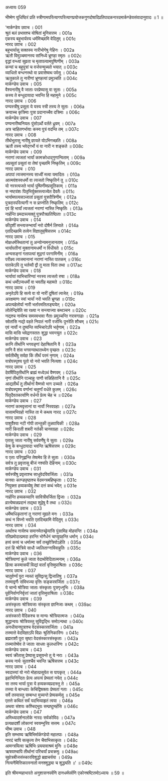 अध्यायः 059

भीष्मेण युधिष्ठिरं प्रति स्त्रीणामपरित्यागपरित्यागप्रयोजकगुणदोषादिप्रतिपादकनारदमार्कण्डेयसंवादानुवादः ॥ 1 ॥
	
\'मार्कण्डेय उवाच ।	001  
श्रुतं बलं प्रभावश्च योषितां मुनिसत्तम ।	001a  
एकस्य बहुभार्यस्य धर्ममिच्छामि वेदितुम् ॥	001c  
नारद उवाच ।	002  
बहुभार्यासु सक्तस्य नारीभोगेषु गेहिनः ।	002a  
ऋतौ विमुञ्चमानस्य सांनिध्ये भ्रूणहा स्मृतः ॥	002c  
वृद्धां वन्ध्यां सुव्रता च मृतापत्यामपुष्पिणीम् ।	003a  
कन्यां च बहुपुत्रां च वर्जयन्मुच्यते भयात् ॥	003c  
व्याधितो बन्धनस्थो वा प्रवासेष्वथ पर्वसु ।	004a  
ऋतुकाले तु नारीणां भ्रूणहत्यां प्रमुञ्चति ॥	004c  
मार्कण्डेय उवाच ।	005  
वैश्यनारीषु वै जाताः परप्रेष्यासु वा सुताः ।	005a  
कस्य ते बन्धुदायादा भवन्ति हि महामुने ॥	005c  
नारद उवाच ।	006  
पण्यस्त्रीषु प्रसूता ये यस्य स्त्री तस्य ते सुताः ।	006a  
क्रयाच्च कृत्रिमाः पुत्रा प्रदानाच्चैव दत्रिमाः ॥	006c  
मार्कण्डेय उवाच ।	007  
पण्यनारीष्वनियतः पुंसोऽर्थो वर्तते ध्रुवम् ।	007a  
अत्र चाहितगर्भायाः कस्य पुत्रं वदन्ति तम् ॥	007c  
नारद उवाच ।	008  
तीर्थभूतासु नारीषु ज्ञायते योऽभिगच्छति ।	008a  
ऋतौ तस्य भवेद्गर्भो यं वा नारी न शङ्कते ॥	008c  
मार्कण्डेय उवाच ।	009  
नराणां त्यजतां भार्यां कामक्रोधाद्गुणान्विताम् ।	009a  
अप्रसूतां प्रसूतां वा तेषां पृच्छामि निष्कृतिम् ॥	009c  
नारद उवाच ।	010  
अपापां त्यजमानस्य साध्वीं मत्वा यमादितः ।	010a  
आत्मवंशस्वधर्मो वा त्यजतो निष्कृतिर्न तु ॥	010c  
यो नरस्त्यजते भार्या पुष्पिणीमप्रसूतिकाम् ।	011a  
स नष्टवंशः पितृभिर्युक्तस्त्यज्येत दैवतैः ॥	011c  
भार्यामपत्यसञ्जातां प्रसूतां पुत्रपौत्रिणीम् ।	012a  
पुत्रदारपरित्यागी न स प्राप्नोति निष्कृतिम् ॥	012c  
एवं हि भार्यां त्यजतां नराणां नास्ति निष्कृतिः ।	013a  
नार्हन्ति प्रमदास्त्यक्तुं पुत्रपौत्रप्रतिष्ठिताः ॥	013c  
मार्कण्डेय उवाच ।	014  
कीदृशीं सन्त्यजन्भार्यां नरो दोषैर्न लिप्यते ।	014a  
एतदिच्छामि तत्वेन विज्ञातुमृषिसत्तम ॥	014c  
नारद उवाच ।	015  
मोक्षधर्मस्थितानां तु अन्योन्यमनुजानताम् ।	015a  
भार्यापतीनां मुक्तानामधर्मो न विधीयते ॥	015c  
अन्यसङ्गां गतापत्यां शूद्रगां परगामिनीम् ।	016a  
परीक्ष्य त्यजमानानां नराणां नास्ति पातकम् ॥	016c  
पातकेऽपि तु भर्तव्यौ द्वौ तु माता पिता तथा ॥	017ac  
मार्कण्डेय उवाच ।	018  
भार्यायां व्यभिचारिण्यां नरस्य त्यजतो रुषा ।	018a  
कथं धर्मोऽप्यधर्मो वा भवतीह महामते ॥	018c  
नारद उवाच ।	019  
अनृतेऽपि हि सत्ये वा यो नारीं दूषितां त्यजेत् ।	019a  
अरक्षमाणः स्वां भार्यां नरो भवति भ्रूणहा ॥	019c  
अपत्यहेतोर्या नारी भर्तारमतिलङ्घयेत् ।	020a  
लोलेन्द्रियेति सा रक्ष्या न सन्त्याज्या कथञ्चन ॥	020c  
नद्यश्च नार्यश्च समस्वभावा नैताः प्रमुञ्चन्ति नरावगाढाः ।	021a  
स्रोतांसि नद्यो वहते निपातं नारी रजोभिः पुनरेति शौचम् ॥	021c  
एवं नार्यो न दुष्यन्ति व्यभिचारेऽपि भर्तृणाम् ।	022a  
मासि मासि भवेद्रागस्ततः शुद्धा भवन्त्युत ॥	022c  
मार्कण्डेय उवाच ।	023  
कानि तीर्थानि भगवन्नृणां देहाश्रितानि वै ।	023a  
तानि वै शंस भगवन्याथातथ्येन पृच्छतः ॥	023c  
सर्वतीर्थेषु सर्वज्ञ किं तीर्थं परमं नृणाम् ।	024a  
यत्रोपस्पृश्य पूतो यो नरो भवति नित्यशः ॥	024c  
नारद उवाच ।	025  
देवर्षिपितृतीर्थानि ब्राह्मं मध्येऽथं वैष्णवम् ।	025a  
नृणां तीर्थानि पञ्चाहुः पाणौ सन्निहितानि वै ॥	025c  
आद्यतीर्थं तु तीर्थानां वैष्णवो भाग उच्यते ।	026a  
यत्रोपस्पृश्य वर्णानां चतुर्णां वर्धते कुलम् ।	026c  
पितृदैवतकार्याणि वर्धन्ते प्रेत्य चेह च ॥	026e  
मार्कण्डेय उवाच ।	027  
नराणां कामवृत्तानां या नार्यो निरवग्रहाः ।	027a  
यासामभिग्रहो नास्ति ता मे कथय नारद ॥	027c  
नारद उवाच ।	028  
पाशुर्वैश्या नटी गोपी तान्तुकी तुन्नवायिकी ।	028a  
नारी किराती शबरी नर्तकी चानवग्रहा ॥	028c  
मार्कण्डेय उवाच ।	029  
एतासु जाता नारीषु सर्ववर्णेषु ये सुताः ।	029a  
केषु के बन्धुदायादा भवन्ति ऋषिसत्तम ॥	029c  
नारद उवाच ।	030  
य एताः परिगृह्णन्ति तेषामेव हि ते सुताः ।	030a  
सर्वत्र तु प्रवृत्तासु बीजं नश्यति देहिनाम् ॥	030c  
मार्कण्डेय उवाच ।	031  
सर्वस्त्रीषु प्रवृत्ताश्च साधुवेदविवर्जिताः ।	031a  
मानवाः काण्डपृष्ठाश्च वेदमन्त्रबहिष्कृताः ।	031c  
नियुक्ता हव्यकव्येषु तेषां दत्तं कथं भवेत् ॥	031e  
नारद उवाच ।	032  
नार्हन्ति हव्यकव्यानि सावित्रीवर्जिता द्विजाः ।	032a  
व्रात्येष्वन्नप्रदानं तद्यथा शूद्रेषु वै तथा ॥	032c  
मार्कण्डेय उवाच ।	033  
धर्मेष्वधिकृतानां तु नराणां मुह्यते मनः ।	033a  
कथं न विघ्नो भवति एतदिच्छामि वेदितुम् ॥	033c  
नारद उवाच ।	034  
अर्थाश्च नार्यश्च समानमेतच्छ्रेयांसि पुंसामिह मोहयन्ति ।	034a  
रतिप्रमोदात्प्रमदा हरन्ति भोगैर्धनं चाप्युपहन्ति धर्मान् ॥	034c  
हव्यं कव्यं च धर्मात्मा सर्वं तच्छ्रोत्रियोऽर्हति ।	035a  
दत्तं हि श्रोत्रिये साधौ ज्वलिताग्नाविवाहुतिः ॥	035c  
मार्कण्डेय उवाच ।	036  
श्रोत्रियाणां कुले जाता वेदार्थविदितात्मनाम् ।	036a  
हित्वा कस्मात्त्रयीं विद्यां वार्तां वृत्तिमुपाश्रिताः ॥	036c  
नारद उवाच ।	037  
चातुर्वर्ण्यं पुरा न्यस्तं सुविद्वत्सु द्विजातिषु ।	037a  
तस्माद्वर्णैः संविभज्या वृत्तिः सङ्करवर्जिता ॥	037c  
ये चान्ये श्रोत्रिया जाताः संस्कृताः पुत्रगृध्नुभिः ।	038a  
पूर्वनिर्वाणनिर्वृत्तां जातां वृत्तिमुपाश्रिताः ॥	038c  
मार्कण्डेय उवाच ।	039  
असंस्कृताः श्रोत्रियजाः संस्कृता ज्ञानिजाः कथम् ।	039ac  
नारद उवाच ।	040  
असंस्कारो वैदिकश्च स मान्यः श्रोत्रियात्मजः ।	040a  
शुद्धान्वयः श्रोत्रियस्तु सुविद्वद्भिः समोऽन्यथा ॥	040c  
अनधीयानपुत्राश्च वेदसंस्कारवर्जिताः ।	041a  
तस्मात्ते वेदविज्ञाऽपि विप्राः श्रुतिनिकारिणः ॥	041c  
ब्रह्मराशौ पुरा सृष्टा वेदसंस्कारसंस्कृताः ।	042a  
तस्मात्तेष्वेव ते जाताः साधवः कुलधारिणः ॥	042c  
मार्कण्डेय उवाच ।	043  
स्वयं क्रीतासु प्रेष्यासु प्रसूयन्ते तु ये नराः ।	043a  
कस्य नार्यः सुताश्चैव भवन्ति ऋषिसत्तम ॥	043c  
नारद उवाच ।	044  
स्वदास्यां यो नरो मोहात्प्रसूयेत स पापकृत् ।	044a  
इहाभिनिन्दितः प्रेत्य अपत्यं प्रेष्यतां नयेत् ॥	044c  
सा तस्य भार्या पुत्रा ये हव्यकव्यप्रदास्तु ते ।	045a  
तस्या ये बान्धवाः केचिद्विषक्ताः प्रेष्यतां गताः ।	045c  
सर्वे तस्यास्तु सम्बन्धा मुच्यन्ते प्रेष्यकर्मसु ॥	045e  
एतत्ते कथितं सर्वं यदभिव्याहृतं त्वया ।	046a  
अथवा संशयः कश्चिद्भूयः सम्प्रष्टुमर्हसि ॥	046c  
मार्कण्डेय उवाच ।	047  
अमिथ्यादर्शनालोके नारदः सर्वकोविदः ।	047a  
प्रत्यक्षदर्शी लोकानां स्वयम्भुरिव सत्तमः ॥	047c  
भीष्म उवाच ।	048  
इति सम्भाष्य ऋषिभिर्मार्कण्डेयो महातपाः ।	048a  
नारदं चापि सत्कृत्य तेन चैवाभिसत्कृतः ।	048c  
आमन्त्रयित्वा ऋषिभिः प्रययावाश्रमं मुनिः ॥	048e  
ऋषयश्चापि तीर्थानां परिचर्यां प्रचक्रमुः ॥	049ac  
सुक्षेत्रबीजसंस्कारविशुद्धो ब्रह्मचर्यया ।	049a  
नित्यनैमित्तिकात्स्नातो मनश्शुद्ध्या च शुद्ध्यति ॥\' ॥	049c  
	
इति श्रीमन्महाभारते अनुशासनपर्वणि दानधर्मपर्वणि एकोनषष्टितमोऽध्यायः ॥ 59 ॥
	
